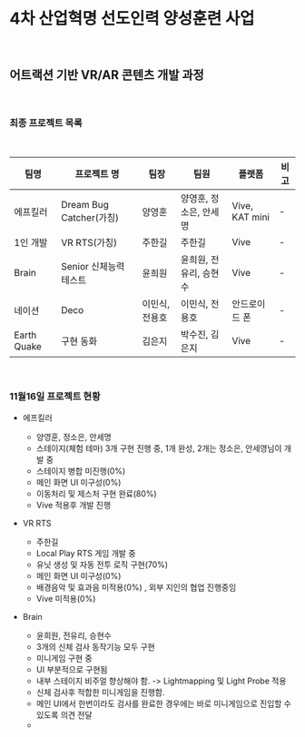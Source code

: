 # 4차 산업혁명 선도인력 양성훈련 사업

<br>

## 어트랙션 기반 VR/AR 콘텐츠 개발 과정

<br>

### 최종 프로젝트 목록

<br>

|팀명|프로젝트 명|팀장|팀원|플랫폼|비고|
|---|---|---|---|---|---|
|에프킬러|Dream Bug Catcher(가칭)|양영훈|양영훈, 정소은, 안세명|Vive, KAT mini|-|
|1인 개발|VR RTS(가칭)|주한길|주한길|Vive|-|
|Brain|Senior 신체능력 테스트|윤희원|윤희원, 전유리, 승현수|Vive|-|
|네이션|Deco|이민식, 전용호|이민식, 전용호|안드로이드 폰|-|
|Earth Quake|구현 동화|김은지|박수진, 김은지|Vive|-|

<br>

### 11월16일 프로젝트 현황

- 에프킬러
  - 양영훈, 정소은, 안세명
  - 스테이지(체험 테마) 3개 구현 진행 중, 1개 완성, 2개는 정소은, 안세영님이 개발 중
  - 스테이지 병합 미진행(0%)
  - 메인 화면 UI 미구성(0%)
  - 이동처리 및 제스처 구현 완료(80%)
  - Vive 적용후 개발 진행

- VR RTS
  - 주한길
  - Local Play RTS 게임 개발 중
  - 유닛 생성 및 자동 전투 로직 구현(70%)
  - 메인 화면 UI 미구성(0%)
  - 배경음악 및 효과음 미적용(0%) , 외부 지인의 협업 진행중임
  - Vive 미적용(0%)

- Brain
  - 윤희원, 전유리, 승현수
  - 3개의 신체 검사 동작기능 모두 구현
  - 미니게임 구현 중
  - UI 부분적으로 구현됨
  - 내부 스테이지 비주얼 향상해야 함. -> Lightmapping 및 Light Probe 적용
  - 신체 검사후 적합한 미니게임을 진행함. 
  - 메인 UI에서 한번이라도 검사를 완료한 경우에는 바로 미니게임으로 진입할 수 있도록 의견 전달
  - 

